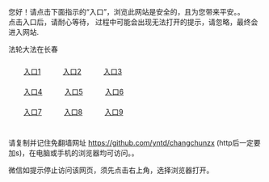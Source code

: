 您好！请点击下面指示的“入口”，浏览此网站是安全的，且为您带来平安。。 <br/>
点击入口后，请耐心等待， 过程中可能会出现无法打开的提示，请忽略，最终会进入网站. </br>

法轮大法在长春<br/>
<div style="padding:10px"><a style="margin:20px" target="_blank" href="https://d16skf4inkxyyj.cloudfront.net/2Qpsp?ifywbmow" id="ccLink1" rel="nofollow">入口1</a> <a target="_blank" style="margin:20px" href="https://d1f7gvd7qrpkxx.cloudfront.net/2Qpsp?gxzqx" id="ccLink2" rel="nofollow">入口2</a> <a style="margin:20px" target="_blank" href="https://d16gs001zmfupb.cloudfront.net/2Qpsp?eflako" id="ccLink3" rel="nofollow">入口3</a></div>

<div style="padding:10px" ><a style="margin:20px" target="_blank" href="https://d16skf4inkxyyj.cloudfront.net/2Qpsp?ifywbmow" id="ccLink4" rel="nofollow">入口4</a> <a style="margin:20px" href="https://d1f7gvd7qrpkxx.cloudfront.net/2Qpsp?gxzqx" target="_blank" id="ccLink5" rel="nofollow">入口5</a> <a style="margin:20px" href="https://d16gs001zmfupb.cloudfront.net/2Qpsp?eflako" target="_blank" id="ccLink6" rel="nofollow">入口6</a></div>

<div style="padding:10px"><a style="margin:20px" target="_blank" href="https://d16skf4inkxyyj.cloudfront.net/2Qpsp?ifywbmow" id="ccLink7" rel="nofollow">入口7</a> <a style="margin:20px" href="https://d1f7gvd7qrpkxx.cloudfront.net/2Qpsp?gxzqx" target="_blank" id="ccLink8" rel="nofollow">入口8</a> <a style="margin:20px" target="_blank" href="https://d16gs001zmfupb.cloudfront.net/2Qpsp?eflako" id="ccLink9" rel="nofollow">入口9</a></div>

<br/>



请复制并记住免翻墙网址 https://github.com/yntd/changchunzx (http后一定要加s)，在电脑或手机的浏览器均可访问。。<br/>

微信如提示停止访问该网页，须先点击右上角，选择浏览器打开。
